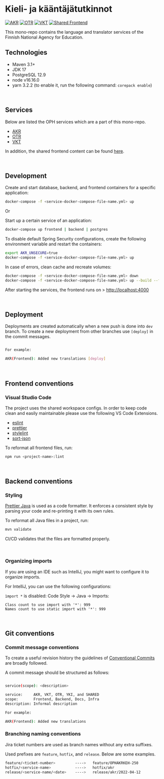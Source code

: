 # Kieli- ja kääntäjätutkinnot

[![AKR](https://github.com/Opetushallitus/kieli-ja-kaantajatutkinnot/actions/workflows/akr.yml/badge.svg?branch=dev)](https://github.com/Opetushallitus/kieli-ja-kaantajatutkinnot/actions/workflows/akr.yml) [![OTR](https://github.com/Opetushallitus/kieli-ja-kaantajatutkinnot/actions/workflows/otr.yml/badge.svg?branch=dev)](https://github.com/Opetushallitus/kieli-ja-kaantajatutkinnot/actions/workflows/otr.yml) [![VKT](https://github.com/Opetushallitus/kieli-ja-kaantajatutkinnot/actions/workflows/vkt.yml/badge.svg?branch=dev)](https://github.com/Opetushallitus/kieli-ja-kaantajatutkinnot/actions/workflows/vkt.yml) [![Shared Frontend](https://github.com/Opetushallitus/kieli-ja-kaantajatutkinnot/actions/workflows/shared_frontend.yml/badge.svg?branch=dev)](https://github.com/Opetushallitus/kieli-ja-kaantajatutkinnot/actions/workflows/shared_frontend.yml)

This mono-repo contains the language and translator services of the Finnish National Agency for Education.

## Technologies

- Maven 3.1+
- JDK 17
- PostgreSQL 12.9
- node v16.16.0
- yarn 3.2.2 (to enable it, run the following command: `corepack enable`)

&nbsp;

## Services

Below are listed the OPH services which are a part of this mono-repo.

- [AKR](./docs/akr.md)
- [OTR](./docs/otr.md)
- [VKT](./docs/vkt.md)

In addition, the shared frontend content can be found [here](./docs/shared_frontend.md).

&nbsp;

## Development

Create and start database, backend, and frontend containers for a specific application:

```sh
docker-compose -f <service-docker-compose-file-name.yml> up
```

Or

Start up a certain service of an application:

```sh
docker-compose up frontend | backend | postgres
```

To disable default Spring Security configurations, create the following environment variable and restart the containers:

```sh
export AKR_UNSECURE=true
docker-compose -f <service-docker-compose-file-name.yml> up
```

In case of errors, clean cache and recreate volumes:

```sh
docker-compose -f <service-docker-compose-file-name.yml> down
docker-compose -f <service-docker-compose-file-name.yml> up --build --force-recreate --renew-anon-volumes
```

After starting the services, the frontend runs on > <http://localhost:4000>

&nbsp;

## Deployment

Deployments are created automatically when a new push is done into `dev` branch. To create a new deployment from other branches use `[deploy]` in the commit messages.

```sh

For example:

AKR(Frontend): Added new translations [deploy]
```

&nbsp;

## Frontend conventions

### Visual Studio Code

The project uses the shared workspace configs. In order to keep code clean and easily maintainable please use the following VS Code Extensions.

- [eslint](https://marketplace.visualstudio.com/items?itemName=dbaeumer.vscode-eslint)
- [prettier](https://marketplace.visualstudio.com/items?itemName=esbenp.prettier-vscode)
- [stylelint](https://marketplace.visualstudio.com/items?itemName=stylelint.vscode-stylelint)
- [sort-json](https://marketplace.visualstudio.com/items?itemName=richie5um2.vscode-sort-json)

To reformat all frontend files, run:

```sh
npm run <project-name>:lint
```

&nbsp;

## Backend conventions

### Styling

[Prettier Java](https://github.com/HubSpot/prettier-maven-plugin) is used as a code formatter. It enforces a consistent style by parsing your code and re-printing it with its own rules.

To reformat all Java files in a project, run:

```sh
mvn validate
```

CI/CD validates that the files are formatted properly.

&nbsp;

### Organizing imports

If you are using an IDE such as IntelliJ, you might want to configure it to organize imports.

For IntelliJ, you can use the following configurations:

`ìmport *` is disabled:
Code Style -> Java -> Imports:

```text
Class count to use import with '*': 999
Names count to use static import with '*': 999
```

&nbsp;

## Git conventions

### Commit message conventions

To create a useful revision history the guidelines of [Conventional Commits](https://www.conventionalcommits.org/en/v1.0.0/) are broadly followed.

A commit message should be structured as follows:

```sh

service(scope): <description>

service:     AKR, VKT, OTR, YKI, and SHARED
scope:       Frontend, Backend, Docs, Infra
description: Informal description

For example:

AKR(Frontend): Added new translations
```

### Branching naming conventions

Jira ticket numbers are used as branch names without any extra suffixes.

Used prefixes are `feature`, `hotfix`, and `release`. Below are some examples.

```sh
feature/<ticket-number>         ---->   feature/OPHAKRKEH-250
hotfix/<service-name>           ---->   hotfix/akr
release/<service-name/<date>    ---->   release/akr/2022-04-12
```
